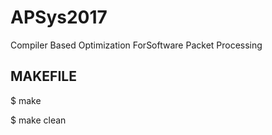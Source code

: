 # APSys2017
Compiler Based Optimization ForSoftware Packet Processing

## MAKEFILE
$ make

$ make clean
